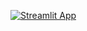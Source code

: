 [![Streamlit App](https://static.streamlit.io/badges/streamlit_badge_black_white.svg)](https:///zmwendland-investorama.streamlitapp.com)

